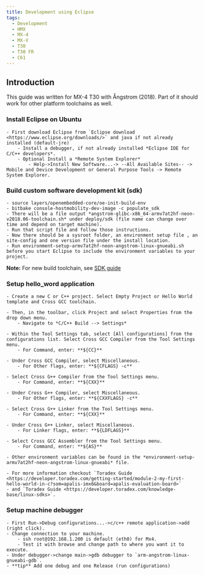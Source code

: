 ```yaml
---
title: Development using Eclipse
tags:
  - Development
  - HMX
  - MX-4
  - MX-V
  - T30
  - T30 FR
  - C61
---
```


## Introduction

This guide was written for MX-4 T30 with Ångstrom (2018). Part of it should work for other platform toolchains as well.

### Install Eclipse on Ubuntu

    - First download Eclipse from `Eclipse download <https://www.eclipse.org/downloads/>` and java if not already installed (default-jre)
        - Install a debugger, if not already installed *Eclipse IDE for C/C++ developers*.
        - Optional Install a *Remote System Explorer*
            - Help->Install New Software...-> --All Available Sites-- -> Mobile and Device Development or General Purpose Tools -> Remote System Explorer.

### Build custom software development kit (sdk)

    - source layers/openembedded-core/oe-init-build-env
    - bitbake console-hostmobility-dev-image -c populate_sdk
    - There will be a file output *angstrom-glibc-x86_64-armv7at2hf-neon-v2018.06-toolchain.sh* under deploy/sdk (file name can change over time and depend on target machine).
    - Run that script file and follow those instructions.
    - Now there should be a sysroot folder, an environment setup file , an site-config and one version file under the install location.
    - Run environment-setup-armv7at2hf-neon-angstrom-linux-gnueabi.sh before you start Eclipse to include the environment variables to your project.

**Note:** For new build toolchain, see [SDK guide](sdk/sdk.md)

### Setup hello_word application


    - Create a new C or C++ project. Select Empty Project or Hello World template and Cross GCC toolchain.

    - Then, in the toolbar, click Project and select Properties from the drop down menu.
        - Navigate to *C/C++ Build --> Settings*

    - Within the Tool Settings tab, select [All configurations] from the configurations list. Select Cross GCC Compiler from the Tool Settings menu.
        - For Command, enter: **${CC}**

    - Under Cross GCC Compiler, select Miscellaneous.
        - For Other flags, enter: **${CFLAGS} -c**

    - Select Cross G++ Compiler from the Tool Settings menu.
        - For Command, enter: **${CXX}**

    - Under Cross G++ Compiler, select Miscellaneous.
        - For Other flags, enter: **${CXXFLAGS} -c**

    - Select Cross G++ Linker from the Tool Settings menu.
        - For Command, enter: **${CXX}**

    - Under Cross G++ Linker, select Miscellaneous.
        - For Linker flags, enter: **${LDFLAGS}**

    - Select Cross GCC Assembler from the Tool Settings menu.
        - For Command, enter: **${AS}**

    - Other environment variables can be found in the *environment-setup-armv7at2hf-neon-angstrom-linux-gnueabi* file.

    - For more information checkout `Toradex Guide <https://developer.toradex.com/getting-started/module-2-my-first-hello-world-in-c?som=apalis-imx6&board=apalis-evaluation-board>` 
    - and `Toradex Guide <https://developer.toradex.com/knowledge-base/linux-sdks>`.


### Setup machine debugger

    - First Run->Debug configurations...->c/c++ remote application->add (right click).
    - Change connection to your machine.
        - ssh root@192.168.1.200 is default (eth0) for Mx4.
        - Test it with browse and change path to where you want it to execute.
    - Under debugger->change main->gdb debugger to `arm-angstrom-linux-gnueabi-gdb`.
    - **tip** Add one debug and one Release (run configurations)


